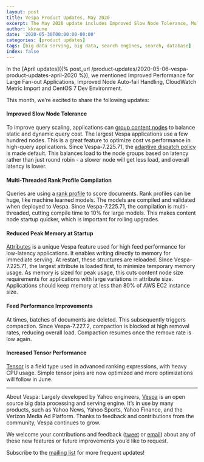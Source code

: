 ```yaml
---
layout: post
title: Vespa Product Updates, May 2020
excerpt: The May 2020 update includes Improved Slow Node Tolerance, Multi-Threaded Rank Profile Compilation, Reduced Peak Memory at Startup, Feed Performance Improvements, & Increased Tensor Performance.
author: kkraune
date: '2020-05-30T00:00:00-00:00'
categories: [product updates]
tags: [big data serving, big data, search engines, search, database]
index: false
---
```


In the [April updates]({% post_url /product-updates/2020-05-06-vespa-product-updates-april-2020 %}),
we mentioned Improved Performance for Large Fan-out Applications, Improved Node Auto-fail Handling,
CloudWatch Metric Import and CentOS 7 Dev Environment.

This month, we’re excited to share the following updates:


#### Improved Slow Node Tolerance
To improve query scaling, applications can
[group content nodes](https://docs.vespa.ai/documentation/performance/sizing-search.html)
to balance static and dynamic query cost.
The largest Vespa applications use a few hundred nodes.
This is a great feature to optimize cost vs performance in high-query applications.
Since Vespa-7.225.71, the
[adaptive dispatch policy](https://docs.vespa.ai/documentation/reference/services-content.html#dispatch-policy)
is made default.
This balances load to the node groups based on latency rather than just round robin -
a slower node will get less load, and overall latency is lower.


#### Multi-Threaded Rank Profile Compilation
Queries are using a [rank profile](https://docs.vespa.ai/documentation/ranking.html) to score documents.
Rank profiles can be huge, like machine learned models.
The models are compiled and validated when deployed to Vespa.
Since Vespa-7.225.71, the compilation is multi-threaded, cutting compile time to 10% for large models.
This makes content node startup quicker, which is important for rolling upgrades.


#### Reduced Peak Memory at Startup
[Attributes](https://docs.vespa.ai/documentation/attributes.html)
is a unique Vespa feature used for high feed performance for low-latency applications.
It enables writing directly to memory for immediate serving.
At restart, these structures are reloaded.
Since Vespa-7.225.71, the largest attribute is loaded first, to minimize temporary memory usage.
As memory is sized for peak usage,
this cuts content node size requirements for applications with large variations in attribute size.
Applications should keep memory at less than 80% of AWS EC2 instance size.


#### Feed Performance Improvements
At times, batches of documents are deleted.
This subsequently triggers compaction.
Since Vespa-7.227.2, compaction is blocked at high removal rates, reducing overall load.
Compaction resumes once the remove rate is low again. 


#### Increased Tensor Performance
[Tensor](https://docs.vespa.ai/documentation/tensor-user-guide.html)
is a field type used in advanced ranking expressions, with heavy CPU usage.
Simple tensor joins are now optimized and more optimizations will follow in June.


___
About Vespa: Largely developed by Yahoo engineers,
[Vespa](https://github.com/vespa-engine/vespa) is an open source big data processing and serving engine.
It’s in use by many products, such as Yahoo News, Yahoo Sports, Yahoo Finance, and the Verizon Media Ad Platform.
Thanks to feedback and contributions from the community, Vespa continues to grow.

We welcome your contributions and feedback ([tweet](https://twitter.com/vespaengine)
or [email](mailto:info@vespa.ai)) about any of these new features or future improvements you’d like to request.

Subscribe to the [mailing list](https://vespa.ai/cloud/mailing-list.html) for more frequent updates!
